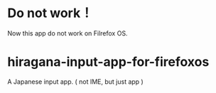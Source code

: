Do not work！
================================
Now this app do not work on Filrefox OS.
 

hiragana-input-app-for-firefoxos
================================

A Japanese input app. ( not IME, but just app )

